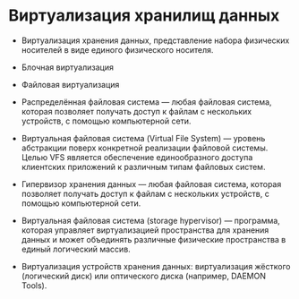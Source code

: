 # Виртуализация хранилищ данных 
+  Виртуализация хранения данных, представление набора физических носителей в виде единого физического носителя.

+  Блочная виртуализация

+  Файловая виртуализация

+  Распределённая файловая система — любая файловая система, которая позволяет получать доступ к файлам с нескольких устройств, с помощью компьютерной сети.

+  Виртуальная файловая система (Virtual File System) — уровень абстракции поверх конкретной реализации файловой системы. Целью VFS является обеспечение единообразного доступа клиентских приложений к различным типам файловых систем.

+  Гипервизор хранения данных — любая файловая система, которая позволяет получать доступ к файлам с нескольких устройств, с помощью компьютерной сети.

+  Виртуальная файловая система (storage hypervisor) — программа, которая управляет виртуализацией пространства для хранения данных и может объединять различные физические пространства в единый логический массив.

+  Виртуализация устройств хранения данных: виртуализация жёсткого (логический диск) или оптического диска (например, DAEMON Tools).
